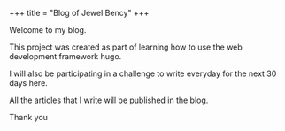 +++
title = "Blog of Jewel Bency"
+++

Welcome to my blog.

This project was created as part of learning how to use the web development framework hugo.

I will also be participating in a challenge to write everyday for the next 30 days here. 

All the articles that I write will be published in the blog.

Thank you